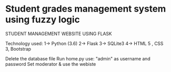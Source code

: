 # Student grades management system using fuzzy logic
STUDENT MANAGEMENT WEBSITE USING FLASK

Technology used:
1-> 	 Python (3.6)
2-> 	 Flask
3-> 	 SQLite3
4->	 HTML 5 , CSS 3, Bootstrap


Delete the database file
Run home.py 
use: "admin" as username and password
Set moderator & use the webiste

